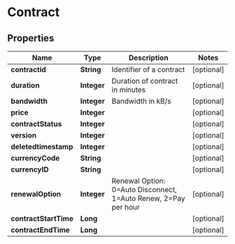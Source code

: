 
# Contract

## Properties
Name | Type | Description | Notes
------------ | ------------- | ------------- | -------------
**contractid** | **String** | Identifier of a contract |  [optional]
**duration** | **Integer** | Duration of contract in minutes |  [optional]
**bandwidth** | **Integer** | Bandwidth in kB/s |  [optional]
**price** | **Integer** |  |  [optional]
**contractStatus** | **Integer** |  |  [optional]
**version** | **Integer** |  |  [optional]
**deletedtimestamp** | **Integer** |  |  [optional]
**currencyCode** | **String** |  |  [optional]
**currencyID** | **String** |  |  [optional]
**renewalOption** | **Integer** | Renewal Option: 0&#x3D;Auto Disconnect, 1&#x3D;Auto Renew, 2&#x3D;Pay per hour |  [optional]
**contractStartTime** | **Long** |  |  [optional]
**contractEndTime** | **Long** |  |  [optional]



